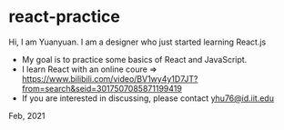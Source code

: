 # react-practice

Hi, I am Yuanyuan. I am a designer who just started learning React.js

* My goal is to practice some basics of React and JavaScript. 
* I learn React with an online coure 
   => https://www.bilibili.com/video/BV1wy4y1D7JT?from=search&seid=3017507085871199419
* If you are interested in discussing, please contact yhu76@id.iit.edu

Feb, 2021
